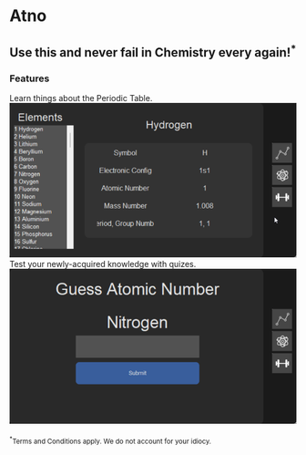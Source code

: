 # Atno

##  Use this and never fail in Chemistry every again!<sup>*</sup>

### Features

Learn things about the Periodic Table.
![Home page image](screenshots/home.png)
Test your newly-acquired knowledge with quizes.
![Screenshots page image](screenshots/at_no.png)




<sub><sup>*</sup>Terms and Conditions apply. We do not account for your idiocy.</sub>